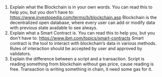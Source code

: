 1.	Explain what the Blockchain is in your own words. You can read this to help you, but you don't have to: https://www.investopedia.com/terms/b/blockchain.asp
Blockchain is the decentralized open database, where every user can add or modify data with previous state available to see always.
2.	Explain what a Smart Contract is. You can read this to help you, but you don't have to: https://www.ibm.com/topics/smart-contracts
Smart contract is the tool to interact with blockchain’s data in various methods. Rules of interaction should be accepted by user and approved by validators.
3.	Explain the difference between a script and a transaction.
Script is reading something from blockchain without gas price, cause reading is free. Transaction is writing something in chain, it need some gas for it.
